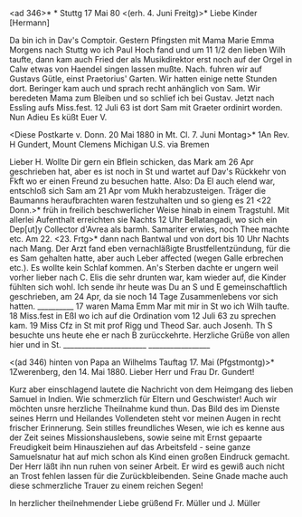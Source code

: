 <ad 346>* <Pfgstmontg>* Stuttg 17 Mai 80
 <(erh. 4. Juni Freitg)>*
Liebe Kinder [Hermann]

Da bin ich in Dav's Comptoir. Gestern Pfingsten mit Mama Marie Emma Morgens nach Stuttg wo ich Paul Hoch fand und um 11 1/2 den lieben Wilh taufte, dann kam auch Fried der als Musikdirektor erst noch auf der Orgel in Calw etwas von Haendel singen lassen mußte. Nach. fuhren wir auf Gustavs Gütle, einst Praetorius' Garten. Wir hatten einige nette Stunden dort. Beringer kam auch und sprach recht anhänglich von Sam. Wir beredeten Mama zum Bleiben und so schlief ich bei Gustav. Jetzt nach Essling aufs Miss.fest. 12 Juli 63 ist dort Sam mit Graeter ordinirt worden. Nun Adieu
 Es küßt Euer V.



<Diese Postkarte v. Donn. 20 Mai 1880 in Mt. Cl. 7. Juni Montag>* 
1An Rev. H Gundert, Mount Clemens Michigan U.S. via Bremen

Lieber H. Wollte Dir gern ein Bflein schicken, das Mark am 26 Apr geschrieben hat, aber es ist noch in St und wartet auf Dav's Rückkehr von Fkft wo er einen Freund zu besuchen hatte. Also: Da El auch elend war, entschloß sich Sam am 21 Apr vom Mukh herabzusteigen. Träger die Baumanns heraufbrachten waren festzuhalten und so gieng es 21 <22 Donn.>* früh in freilich beschwerlicher Weise hinab in einem Tragstuhl. Mit allerlei Aufenthalt erreichten sie Nachts 12 Uhr Bellatangadi, wo sich ein Dep[ut]y Collector d'Avrea als barmh. Samariter erwies, noch Thee machte etc. Am 22. <23. Frtg>* dann nach Bantwal und von dort bis 10 Uhr Nachts nach Mang. Der Arzt fand eben vernachläßigte Brustfellentzündung, für die es Sam gehalten hatte, aber auch Leber affected (wegen Galle erbrechen etc.). Es wollte kein Schlaf kommen. An's Sterben dachte er ungern weil vorher lieber nach C. Elis die sehr drunten war, kam wieder auf, die Kinder fühlten sich wohl. Ich sende ihr heute was Du an S und E gemeinschaftlich geschrieben, am 24 Apr, da sie noch 14 Tage Zusammenlebens vor sich hatten. __________ 17 waren Mama Emm Mar mit mir in St wo ich Wilh taufte. 18 Miss.fest in Eßl wo ich auf die Ordination vom 12 Juli 63 zu sprechen kam. 19 Miss Cfz in St mit prof Rigg und Theod Sar. auch Josenh. Th S besuchte uns heute ehe er nach B zurücckehrte. Herzliche Grüße von allen hier und in St. _______________________ _________________



<(ad 346) hinten von Papa an Wilhelms Tauftag 17. Mai (Pfgstmontg)>*  1Zwerenberg, den 14. Mai 1880.
Lieber Herr und Frau Dr. Gundert!

Kurz aber einschlagend lautete die Nachricht von dem Heimgang des lieben Samuel in Indien. Wie schmerzlich für Eltern und Geschwister! 
Auch wir möchten unsre herzliche Theilnahme kund thun. Das Bild des im Dienste seines Herrn und Heilandes Vollendeten steht vor meinen Augen in recht frischer Erinnerung. Sein stilles freundliches Wesen, wie ich es kenne aus der Zeit seines Missionshauslebens, sowie seine mit Ernst gepaarte Freudigkeit beim Hinausziehen auf das Arbeitsfeld - seine ganze Samuelsnatur hat auf mich schon als Kind einen großen Eindruck gemacht. 
Der Herr läßt ihn nun ruhen von seiner Arbeit. Er wird es gewiß auch nicht an Trost fehlen lassen für die Zurückbleibenden. Seine Gnade mache auch diese schmerzliche Trauer zu einem reichen Segen!

In herzlicher theilnehmender Liebe grüßend
 Fr. Müller und J. Müller

